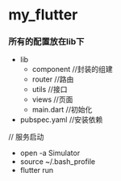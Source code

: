 # my_flutter
### 所有的配置放在lib下
- lib
    - component //封装的组建
    - router     //路由
    - utils      //接口
    - views      //页面
    - main.dart  //初始化
- pubspec.yaml //安装依赖

// 服务启动 
-   open -a Simulator
-   source ~/.bash_profile 
-   flutter run 
